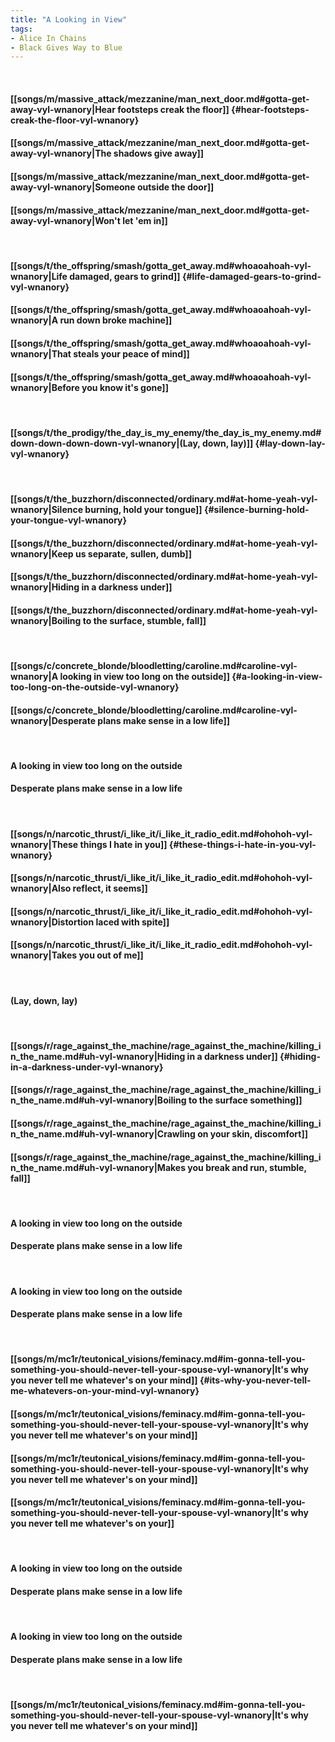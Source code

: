 ```yaml
---
title: "A Looking in View"
tags:
- Alice In Chains
- Black Gives Way to Blue
---
```

&nbsp;
#### [[songs/m/massive_attack/mezzanine/man_next_door.md#gotta-get-away-vyl-wnanory|Hear footsteps creak the floor]] {#hear-footsteps-creak-the-floor-vyl-wnanory}
#### [[songs/m/massive_attack/mezzanine/man_next_door.md#gotta-get-away-vyl-wnanory|The shadows give away]]
#### [[songs/m/massive_attack/mezzanine/man_next_door.md#gotta-get-away-vyl-wnanory|Someone outside the door]]
#### [[songs/m/massive_attack/mezzanine/man_next_door.md#gotta-get-away-vyl-wnanory|Won't let 'em in]]
&nbsp;
#### [[songs/t/the_offspring/smash/gotta_get_away.md#whoaoahoah-vyl-wnanory|Life damaged, gears to grind]] {#life-damaged-gears-to-grind-vyl-wnanory}
#### [[songs/t/the_offspring/smash/gotta_get_away.md#whoaoahoah-vyl-wnanory|A run down broke machine]]
#### [[songs/t/the_offspring/smash/gotta_get_away.md#whoaoahoah-vyl-wnanory|That steals your peace of mind]]
#### [[songs/t/the_offspring/smash/gotta_get_away.md#whoaoahoah-vyl-wnanory|Before you know it's gone]]
&nbsp;
#### [[songs/t/the_prodigy/the_day_is_my_enemy/the_day_is_my_enemy.md#down-down-down-down-vyl-wnanory|(Lay, down, lay)]] {#lay-down-lay-vyl-wnanory}
&nbsp;
#### [[songs/t/the_buzzhorn/disconnected/ordinary.md#at-home-yeah-vyl-wnanory|Silence burning, hold your tongue]] {#silence-burning-hold-your-tongue-vyl-wnanory}
#### [[songs/t/the_buzzhorn/disconnected/ordinary.md#at-home-yeah-vyl-wnanory|Keep us separate, sullen, dumb]]
#### [[songs/t/the_buzzhorn/disconnected/ordinary.md#at-home-yeah-vyl-wnanory|Hiding in a darkness under]]
#### [[songs/t/the_buzzhorn/disconnected/ordinary.md#at-home-yeah-vyl-wnanory|Boiling to the surface, stumble, fall]]
&nbsp;
#### [[songs/c/concrete_blonde/bloodletting/caroline.md#caroline-vyl-wnanory|A looking in view too long on the outside]] {#a-looking-in-view-too-long-on-the-outside-vyl-wnanory}
#### [[songs/c/concrete_blonde/bloodletting/caroline.md#caroline-vyl-wnanory|Desperate plans make sense in a low life]]
&nbsp;
#### A looking in view too long on the outside
#### Desperate plans make sense in a low life
&nbsp;
#### [[songs/n/narcotic_thrust/i_like_it/i_like_it_radio_edit.md#ohohoh-vyl-wnanory|These things I hate in you]] {#these-things-i-hate-in-you-vyl-wnanory}
#### [[songs/n/narcotic_thrust/i_like_it/i_like_it_radio_edit.md#ohohoh-vyl-wnanory|Also reflect, it seems]]
#### [[songs/n/narcotic_thrust/i_like_it/i_like_it_radio_edit.md#ohohoh-vyl-wnanory|Distortion laced with spite]]
#### [[songs/n/narcotic_thrust/i_like_it/i_like_it_radio_edit.md#ohohoh-vyl-wnanory|Takes you out of me]]
&nbsp;
#### (Lay, down, lay)
&nbsp;
#### [[songs/r/rage_against_the_machine/rage_against_the_machine/killing_in_the_name.md#uh-vyl-wnanory|Hiding in a darkness under]] {#hiding-in-a-darkness-under-vyl-wnanory}
#### [[songs/r/rage_against_the_machine/rage_against_the_machine/killing_in_the_name.md#uh-vyl-wnanory|Boiling to the surface something]]
#### [[songs/r/rage_against_the_machine/rage_against_the_machine/killing_in_the_name.md#uh-vyl-wnanory|Crawling on your skin, discomfort]]
#### [[songs/r/rage_against_the_machine/rage_against_the_machine/killing_in_the_name.md#uh-vyl-wnanory|Makes you break and run, stumble, fall]]
&nbsp;
#### A looking in view too long on the outside
#### Desperate plans make sense in a low life
&nbsp;
#### A looking in view too long on the outside
#### Desperate plans make sense in a low life
&nbsp;
#### [[songs/m/mc1r/teutonical_visions/feminacy.md#im-gonna-tell-you-something-you-should-never-tell-your-spouse-vyl-wnanory|It's why you never tell me whatever's on your mind]] {#its-why-you-never-tell-me-whatevers-on-your-mind-vyl-wnanory}
#### [[songs/m/mc1r/teutonical_visions/feminacy.md#im-gonna-tell-you-something-you-should-never-tell-your-spouse-vyl-wnanory|It's why you never tell me whatever's on your mind]]
#### [[songs/m/mc1r/teutonical_visions/feminacy.md#im-gonna-tell-you-something-you-should-never-tell-your-spouse-vyl-wnanory|It's why you never tell me whatever's on your mind]]
#### [[songs/m/mc1r/teutonical_visions/feminacy.md#im-gonna-tell-you-something-you-should-never-tell-your-spouse-vyl-wnanory|It's why you never tell me whatever's on your]]
&nbsp;
#### A looking in view too long on the outside
#### Desperate plans make sense in a low life
&nbsp;
#### A looking in view too long on the outside
#### Desperate plans make sense in a low life
&nbsp;
#### [[songs/m/mc1r/teutonical_visions/feminacy.md#im-gonna-tell-you-something-you-should-never-tell-your-spouse-vyl-wnanory|It's why you never tell me whatever's on your mind]]
